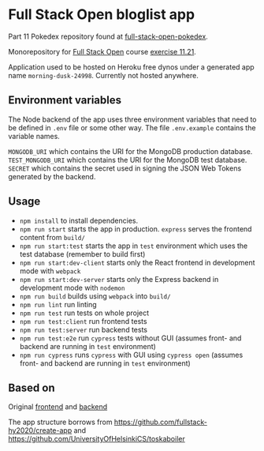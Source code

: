 # Full Stack Open bloglist app

Part 11 Pokedex repository found at [full-stack-open-pokedex](https://github.com/mtuomiko/full-stack-open-pokedex).

Monorepository for [Full Stack Open](https://fullstackopen.com/) course [exercise 11.21](https://fullstackopen.com/en/part11/expanding_further#exercises-11-20-11-22).

Application used to be hosted on Heroku free dynos under a generated app name `morning-dusk-24998`. Currently not hosted anywhere.

## Environment variables

The Node backend of the app uses three environment variables that need to be defined in `.env` file or some other way. The file `.env.example` contains the variable names.

`MONGODB_URI` which contains the URI for the MongoDB production database.
`TEST_MONGODB_URI` which contains the URI for the MongoDB test database.
`SECRET` which contains the secret used in signing the JSON Web Tokens generated by the backend.

## Usage

* `npm install` to install dependencies.
* `npm run start` starts the app in production. `express` serves the frontend content from `build/`
* `npm run start:test` starts the app in `test` environment which uses the test database (remember to build first)
* `npm run start:dev-client` starts only the React frontend in development mode with `webpack`
* `npm run start:dev-server` starts only the Express backend in development mode with `nodemon`
* `npm run build` builds using `webpack` into `build/`
* `npm run lint` run linting
* `npm run test` run tests on whole project
* `npm run test:client` run frontend tests
* `npm run test:server` run backend tests
* `npm run test:e2e` run `cypress` tests without GUI (assumes front- and backend are running in `test` environment)
* `npm run cypress` runs `cypress` with GUI using `cypress open` (assumes front- and backend are running in `test` environment)

## Based on

Original [frontend](https://github.com/mtuomiko/full-stack-open/tree/master/part7/bloglist-frontend) and [backend](https://github.com/mtuomiko/full-stack-open/tree/master/part7/bloglist-backend)

The app structure borrows from <https://github.com/fullstack-hy2020/create-app> and <https://github.com/UniversityOfHelsinkiCS/toskaboiler>
